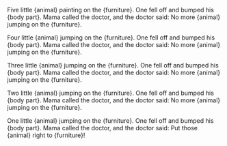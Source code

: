 Five little {animal} painting on the {furniture}.
One fell off and bumped his {body part}.
Mama called the doctor,
and the doctor said:
No more {animal} jumping on the {furniture}.

Four little {animal} jumping on the {furniture}.
One fell off and bumped his {body part}.
Mama called the doctor,
and the doctor said:
No more {animal} jumping on the {furniture}.

Three little {animal} jumping on the {furniture}.
One fell off and bumped his {body part}.
Mama called the doctor,
and the doctor said:
No more {animal} jumping on the {furniture}.

Two little {animal} jumping on the {furniture}.
One fell off and bumped his {body part}.
Mama called the doctor,
and the doctor said:
No more {animal} jumping on the {furniture}.

One little {animal} jumping on the {furniture}.
One fell off and bumped his {body part}.
Mama called the doctor,
and the doctor said:
Put those {animal} right to {furniture}!
